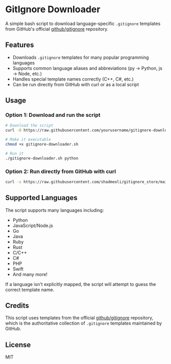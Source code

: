 # GitIgnore Downloader

A simple bash script to download language-specific `.gitignore` templates from GitHub's official [github/gitignore](https://github.com/github/gitignore) repository.

## Features

- Downloads `.gitignore` templates for many popular programming languages
- Supports common language aliases and abbreviations (py → Python, js → Node, etc.)
- Handles special template names correctly (C++, C#, etc.)
- Can be run directly from GitHub with curl or as a local script

## Usage

### Option 1: Download and run the script

```bash
# Download the script
curl -O https://raw.githubusercontent.com/yourusername/gitignore-downloader/main/gitignore-downloader.sh

# Make it executable
chmod +x gitignore-downloader.sh

# Run it
./gitignore-downloader.sh python
```

### Option 2: Run directly from GitHub with curl

```bash
curl -s https://raw.githubusercontent.com/shadmeoli/gitignore_store/main/get-gitignore.sh | LANGUAGE=go bash
```

## Supported Languages

The script supports many languages including:

- Python
- JavaScript/Node.js
- Go
- Java
- Ruby
- Rust
- C/C++
- C#
- PHP
- Swift
- And many more!

If a language isn't explicitly mapped, the script will attempt to guess the correct template name.

## Credits

This script uses templates from the official [github/gitignore](https://github.com/github/gitignore) repository, which is the authoritative collection of `.gitignore` templates maintained by GitHub.

## License

MIT
